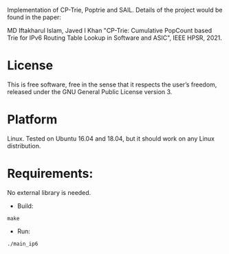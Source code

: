 Implementation of CP-Trie, Poptrie and SAIL. Details of the project would be found in the paper:

MD Iftakharul Islam, Javed I Khan "CP-Trie: Cumulative PopCount based Trie for IPv6 Routing Table Lookup in Software and ASIC", IEEE HPSR, 2021.

License
==========
This is free software, free in the sense that it respects the user’s freedom, released under the GNU General Public License version 3. 

Platform
==========
Linux. Tested on Ubuntu 16.04 and 18.04, but it should work on any Linux distribution.

Requirements:
============= 
No external library is needed.

* Build:

`make`

* Run:

`./main_ip6`
